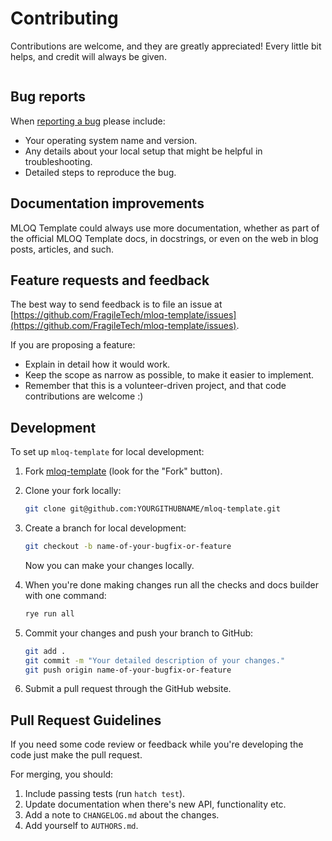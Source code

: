 # Contributing

Contributions are welcome, and they are greatly appreciated! Every little bit helps, and credit will always be given.

```{contents}
```

## Bug reports

When [reporting a bug](https://github.com/FragileTech/mloq-template/issues) please include:

- Your operating system name and version.
- Any details about your local setup that might be helpful in troubleshooting.
- Detailed steps to reproduce the bug.

## Documentation improvements

MLOQ Template could always use more documentation, whether as part of the official MLOQ Template docs, in docstrings, or even on the web in blog posts, articles, and such.

## Feature requests and feedback

The best way to send feedback is to file an issue at [https://github.com/FragileTech/mloq-template/issues](https://github.com/FragileTech/mloq-template/issues).

If you are proposing a feature:

- Explain in detail how it would work.
- Keep the scope as narrow as possible, to make it easier to implement.
- Remember that this is a volunteer-driven project, and that code contributions are welcome :)

## Development

To set up `mloq-template` for local development:

1. Fork [mloq-template](https://github.com/FragileTech/mloq-template) (look for the "Fork" button).
2. Clone your fork locally:

    ```bash
    git clone git@github.com:YOURGITHUBNAME/mloq-template.git
    ```

3. Create a branch for local development:

    ```bash
    git checkout -b name-of-your-bugfix-or-feature
    ```

   Now you can make your changes locally.

4. When you're done making changes run all the checks and docs builder with one command:

    ```bash
    rye run all
    ```

5. Commit your changes and push your branch to GitHub:

    ```bash
    git add .
    git commit -m "Your detailed description of your changes."
    git push origin name-of-your-bugfix-or-feature
    ```

6. Submit a pull request through the GitHub website.

## Pull Request Guidelines

If you need some code review or feedback while you're developing the code just make the pull request.

For merging, you should:

1. Include passing tests (run `hatch test`).
2. Update documentation when there's new API, functionality etc.
3. Add a note to `CHANGELOG.md` about the changes.
4. Add yourself to `AUTHORS.md`.

